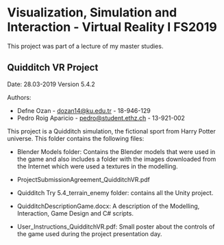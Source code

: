 # Visualization, Simulation and Interaction - Virtual Reality I FS2019
This project was part of a lecture of my master studies.

## Quidditch VR Project

Date: 28.03-2019
Version 5.4.2

Authors:
- Defne Ozan - dozan14@ku.edu.tr - 18-946-129
- Pedro Roig Aparicio - pedro@student.ethz.ch - 13-921-002


This project is a Quidditch simulation, the fictional sport from Harry Potter universe. This folder contains the following files:

* Blender Models folder: Contains the Blender models that were used in the game and also includes a folder with the images downloaded from the Internet which were used a textures in the modelling.

* ProjectSubmissionAgreement_QuidditchVR.pdf

* Quidditch Try 5.4_terrain_enemy folder: contains all the Unity project.

* QuidditchDescriptionGame.docx: A description of the Modelling, Interaction, Game Design and C# scripts.

* User_Instructions_QuidditchVR.pdf: Small poster about the controls of the game used during the project presentation day.
